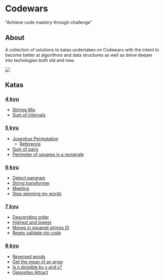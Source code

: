 # Codewars

"Achieve code mastery through challenge"

## About

A collection of solutions to katas undertaken on Codewars with the intent to become better at algorithms and data structures as well as delve deeper into techologies both old and new.  

![](https://www.codewars.com/users/MauricioLudwig/badges/large)

## Katas

### [4 kyu](https://github.com/MauricioLudwig/codewars/tree/master/4%20kyu)
* [Strings Mix](https://github.com/MauricioLudwig/codewars/blob/master/4%20kyu/strings-mix.ts)
* [Sum of intervals](https://github.com/MauricioLudwig/codewars/blob/master/4%20kyu/sum-of-intervals.ts)
### [5 kyu](https://github.com/MauricioLudwig/codewars/tree/master/5%20kyu)
* [Josephus Permutation](https://github.com/MauricioLudwig/codewars/blob/master/5%20kyu/josephus-permutation.ts)
    * [Reference](https://en.wikipedia.org/wiki/Josephus_problem)
* [Sum of pairs](https://github.com/MauricioLudwig/codewars/blob/master/5%20kyu/sum-of-pairs.ts)
* [Perimeter of squares in a rectangle](https://github.com/MauricioLudwig/codewars/blob/master/5%20kyu/perimeter-of-squares-in-a-rectangle.ts)
### [6 kyu](https://github.com/MauricioLudwig/codewars/tree/master/6%20kyu)
* [Detect pangram](https://github.com/MauricioLudwig/codewars/blob/master/6%20kyu/detect-pangram.ts)
* [String transformer](https://github.com/MauricioLudwig/codewars/blob/master/6%20kyu/string-transformer.ts)
* [Meeting](https://github.com/MauricioLudwig/codewars/blob/master/6%20kyu/meeting.ts)
* [Stop spinning my words](https://github.com/MauricioLudwig/codewars/blob/master/6%20kyu/stop-spinning-my-words.ts)
### [7 kyu](https://github.com/MauricioLudwig/codewars/tree/master/7%20kyu)
* [Descending order](https://github.com/MauricioLudwig/codewars/blob/master/7%20kyu/descending-order.ts)
* [Highest and lowest](https://github.com/MauricioLudwig/codewars/blob/master/7%20kyu/highest-and-lowest.ts)
* [Moves in squared strings (I)](https://github.com/MauricioLudwig/codewars/blob/master/7%20kyu/moves-in-squared-strings-1.ts)
* [Regex validate pin code](https://github.com/MauricioLudwig/codewars/blob/master/7%20kyu/regex-validate-pin-code.ts)
### [8 kyu](https://github.com/MauricioLudwig/codewars/tree/master/8%20kyu)
* [Reversed words](https://github.com/MauricioLudwig/codewars/blob/master/8%20kyu/reversed-words.ts)
* [Get the mean of an array](https://github.com/MauricioLudwig/codewars/blob/master/8%20kyu/get-the-mean-of-an-array.ts)
* [Is n divisible by x and y?](https://github.com/MauricioLudwig/codewars/blob/master/8%20kyu/is-n-divisible-by-x-and-y.ts)
* [Opposites Attract](https://github.com/MauricioLudwig/codewars/blob/master/8%20kyu/opposites-attract.ts)